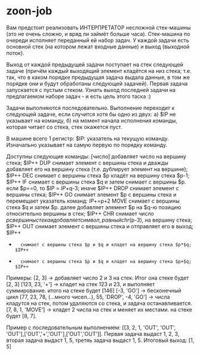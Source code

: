 zoon-job
========

Вам предстоит реализовать ИНТЕРПРЕТАТОР несложной стек-машины (это не очень сложно, и вряд ли займёт больше часа). Стек-машина по очереди исполняет переданный ей набор задач. У каждой задачи есть основной стек (на котором лежат входные данные) и выход (выходной поток).

Выход от каждой предыдущей задачи поступает на стек следующей задаче (причём каждый выходящий элемент кладётся на низ стека; т.е. так, что в каком порядке предыдущая задача выдала данные, в том же порядке они и будут обработаны следующей задачей). Первая задача запускается с пустым стеком. Узнать выход последней задачи на предлагаемом наборе задач - и есть цель этого таска :)

Задачи выполняются последовательно. Выполнение переходит к следующей задаче, если случится хотя бы одно из двух: а) $IP не указывает на команду, б) на момент начала исполнения команды, которая читает со стека, стек окажется пуст.

В машине всего 1 регистр: $IP: указатель на текущую команду. Изначально указывает на самую первую по порядку команду.

Доступны следующие команды:
[число] добавляет число на вершину стека; $IP++
DUP     снимает элемент с вершины стека и дважды добавляет его на вершину стека (т.е. дублирует элемент на вершине); $IP++
DEC     снимает с вершины стека $p кладёт на вершину стека $p-1; $IP++
IF      снимает с вершины стека $q и затем снимает с вершины $p. если $p==0, то $IP = $IP+$q-3; иначе $IP++
DROP    снимает элемент с вершины стека; $IP++
GO      снимает элемент $p с вершины стека и перемещает указатель команд: $IP+=$p+2
MOVE    снимает с вершины стека $q и затем $p. далее добавляет элемент $p на $q-ю позицию относительно вершины в стек; $IP++
CHR     снимает число $p с вершины стека и добавляет символ, равный chr($p-3), на вершину стека; $IP++
OUT     снимает элемент с вершины стека и отправляет его в выход; $IP++
*       снимает с вершины стека $p и $q и кладет на вершину стека $p*$q; $IP++
+       снимает с вершины стека $p и $q и кладет на вершину стека $p+$q; $IP++

Примеры:
[2, 3] -> добавляет число 2 и 3 на стек. Итог она стеке будет [2, 3]
[123, 23, '+'] -> кладет на стек 123 и 23, и выполняет суммирование. итого на стеке будет [146]
[-3, 'GO'] -> бесконечный цикл
[77, 23, 78, (...много чисел...), 55, 'DROP', -4, 'GO'] -> числа кладутся на стек, потом удаляются со стека, и задача останавливается.
[7, 8, 1, 'MOVE'] -> кладет 2 числа на стек и меняет их местами. на стеке будет [8, 7].


Пример с последовательным выполнением: [[3, 2, 1, 'OUT', 'OUT', 'OUT'],['OUT','+','OUT'],['OUT','OUT']]. Первая задача выдаст 1, 2, 3, вторая задача выдаст 1, 5, третяь задача выдаст 1, 5. Итоговый выход: [1, 5]
